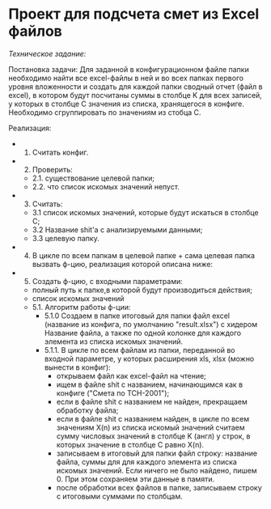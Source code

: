 # Проект для подсчета смет из Excel файлов

*Техническое задание:*

Постановка задачи:
Для заданной в конфигурационном файле папки необходимо найти все excel-файлы в ней и во всех 
папках первого уровня вложенности и создать для каждой папки сводный отчет (файл в excel), 
в котором будут посчитаны суммы в столбце K для всех записей, у которых в столбце C значения из списка, хранящегося в конфиге.
Необходимо сгруппировать по значениям из стобца C.

Реализация:
- 1. Считать конфиг.
- 2. Проверить:
  - 2.1. существование целевой папки;
  - 2.2. что список искомых значений непуст.
- 3. Считать:
  - 3.1 список искомых значений, которые будут искаться в столбце C;
  - 3.2 Название shit'а с анализируемыми данными;
  - 3.3 целевую папку.
- 4. В цикле по всем папкам в целевой папке + сама целевая папка вызвать ф-цию, реализация которой описана ниже:
- 5. Создать ф-цию, с входными параметрами: 
  - полный путь к папке,в которой будут производиться действия;
  - список искомых значений
  - 5.1. Алгоритм работы ф-ции:
    - 5.1.0 Создаем в папке итоговый для папки файл excel (название из конфига, по умолчанию "result.xlsx") с хидером
      Название файла, а также по одной колонке для каждого элемента из списка искомых значений.
    - 5.1.1. В цикле по всем файлам из папки, переданной во входной параметре, у которых расширения xls, xlsx 
      (можно вынести в конфиг):
      - открываем файл как excel-файл на чтение;
      - ищем в файле shit с названием, начинающимся как в конфиге ("Смета по ТСН-2001");
      - если в файле shit с названием не найден, прекращаем обработку файла;
      - если в файле shit с названием найден, в цикле по всем значениям X(n) из списка искомый значений 
        считаем сумму числовых значений в столбце K (англ) у строк, в которых значение в столбце C равно X(n).
      - записываем в итоговый для папки файл строку: название файла, суммы для для каждого элемента из списка искомых значений. 
        Если ничего не было найдено, пишем 0. При этом сохраняем эти данные в памяти.
      - после обработки всех файлов в папке, записываем строку с  итоговыми суммами по столбцам.


